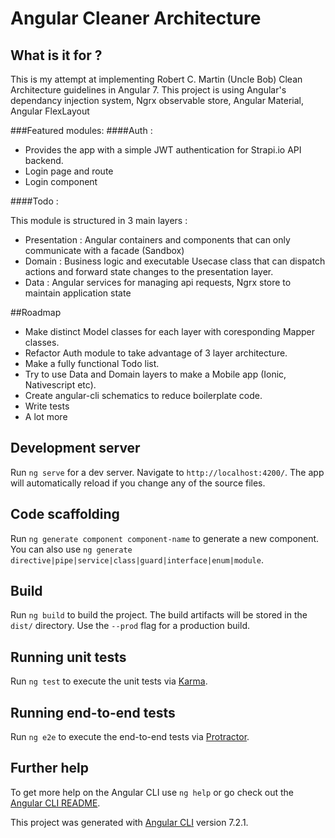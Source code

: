 # Angular Cleaner Architecture
## What is it for ?


This is my attempt at implementing Robert C. Martin (Uncle Bob) Clean Architecture guidelines in Angular 7.
 This project is using Angular's dependancy injection system, Ngrx observable store, Angular Material, Angular FlexLayout

###Featured modules:
####Auth : 
- Provides the app with a simple JWT authentication for Strapi.io API backend.
- Login page and route
- Login component

####Todo :

This module is structured in 3 main layers : 
- Presentation : Angular containers and components that can only communicate with a facade (Sandbox)
- Domain : Business logic and executable Usecase class that can dispatch actions and forward state changes to the presentation layer.
- Data : Angular services for managing api requests, Ngrx store to maintain application state

##Roadmap

- Make distinct Model classes for each layer with coresponding Mapper classes.
- Refactor Auth module to take advantage of 3 layer architecture.
- Make a fully functional Todo list.
- Try to use Data and Domain layers to make a Mobile app (Ionic, Nativescript etc).
- Create angular-cli schematics to reduce boilerplate code.
- Write tests
- A lot more

## Development server

Run `ng serve` for a dev server. Navigate to `http://localhost:4200/`. The app will automatically reload if you change any of the source files.

## Code scaffolding

Run `ng generate component component-name` to generate a new component. You can also use `ng generate directive|pipe|service|class|guard|interface|enum|module`.

## Build

Run `ng build` to build the project. The build artifacts will be stored in the `dist/` directory. Use the `--prod` flag for a production build.

## Running unit tests

Run `ng test` to execute the unit tests via [Karma](https://karma-runner.github.io).

## Running end-to-end tests

Run `ng e2e` to execute the end-to-end tests via [Protractor](http://www.protractortest.org/).

## Further help

To get more help on the Angular CLI use `ng help` or go check out the [Angular CLI README](https://github.com/angular/angular-cli/blob/master/README.md).

This project was generated with [Angular CLI](https://github.com/angular/angular-cli) version 7.2.1.
